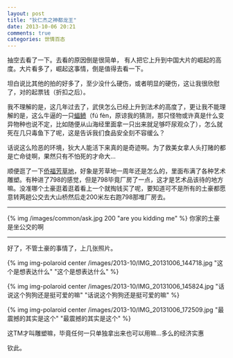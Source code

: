 ```yaml
---
layout: post
title: "狄仁杰之神都龙王"
date: 2013-10-06 20:21
comments: true
categories: 世情百态
---
```


抽空去看了一下。去看的原因倒是很简单， 有人把它上升到中国大片的崛起的高度。大片看多了，崛起这事情，倒是值得去看一下。

坦白说比其他的拍的好多了，至少没什么硬伤，或者明显的硬伤，这让我很欣慰了，对的起票钱（折扣之后）。

<!-- more -->

我不理解的是，这几年过去了，武侠怎么已经上升到法术的高度了，更让我不能理解的是，这么牛逼的一只[蝠鲼][1]（fú fèn，原谅我的猜测，那只怪物或许真是什么变异物种也说不定，比如随便从山海经里面拿一只出来就足够吓尿观众了），怎么就死在几只毒鱼下了呢，这是告诉我们食品安全刻不容缓么？

话说这么险恶的环境，狄大人能活下来真的是奇迹啊。为了救美女拿人头打赌的都是亡命徒啊，果然只有不怕死的才命大...

顺便逛了一下[侨福芳草地][2]，好象是芳草地一周年还是怎么的，里面布满了各种艺术雕塑。有种进了798的感觉，但是798毕竟厂房了一点，这才是艺术品该待的地方嘛。没准哪个土豪逛着逛着看上一个就掏钱买了呢，要知道可不是所有的土豪都愿意转两趟公交去大山桥然后走200米左右跑798那堆厂房去。

--------

{% img /images/common/ask.jpg 200 "are you kidding me" %} 你家的土豪是坐公交的啊

--------

好了，不管土豪的事情了，上几张照片。

{% img img-polaroid center /images/2013-10/IMG_20131006_144718.jpg  "这个是想表达什么" "这个是想表达什么" %}

{% img img-polaroid center /images/2013-10/IMG_20131006_145824.jpg "话说这个狗狗还是挺可爱的嘛" "话说这个狗狗还是挺可爱的嘛" %}

{% img img-polaroid center /images/2013-10/IMG_20131006_172509.jpg "最震撼的其实是这个" "最震撼的其实是这个" %}

这TM才叫雕塑嘛，毕竟任何一只单独拿出来也可以用嘛...多么的经济实惠

钦此。

[1]: http://baike.baidu.com/link?url=dWI58A0UeuCs95DyVPXFM-4bT9b4wQyRlXRSbA3o2u0ShtN1Rhum3rLMJSoKyGwO   "蝠鲼"
[2]: http://www.parkviewgreen.com/cn/ "侨福芳草地"